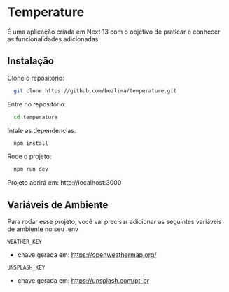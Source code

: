 # Temperature

É uma aplicação criada em Next 13 com o objetivo de praticar e conhecer as funcionalidades adicionadas.

## Instalação

Clone o repositório:

```bash
  git clone https://github.com/bezlima/temperature.git
```

Entre no repositório:

```bash
  cd temperature
```

Intale as dependencias:

```bash
  npm install
```

Rode o projeto:

```bash
  npm run dev
```

Projeto abrirá em: http://localhost:3000

## Variáveis de Ambiente

Para rodar esse projeto, você vai precisar adicionar as seguintes variáveis de ambiente no seu .env

`WEATHER_KEY`
- chave gerada em: https://openweathermap.org/

`UNSPLASH_KEY`
- chave gerada em: https://unsplash.com/pt-br